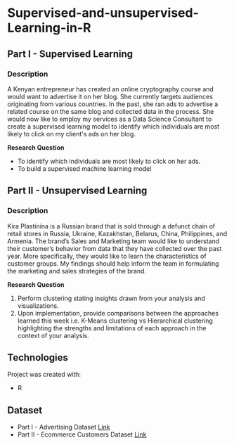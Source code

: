 # Supervised-and-unsupervised-Learning-in-R

## Part I - Supervised Learning
### **Description**
A Kenyan entrepreneur has created an online cryptography course and would want to advertise it on her blog. She currently targets audiences originating from various countries. In the past, she ran ads to advertise a related course on the same blog and collected data in the process. She would now like to employ my services as a Data Science Consultant to create a supervised learning model to identify which individuals are most likely to click on my client's ads on her blog.

**Research Question**
* To identify which individuals are most likely to click on her ads.
* To build a supervised machine learning model

## Part II - Unsupervised Learning
### **Description**
Kira Plastinina is a Russian brand that is sold through a defunct chain of retail stores in Russia, Ukraine, Kazakhstan, Belarus, China, Philippines, and Armenia. The brand’s Sales and Marketing team would like to understand their customer’s behavior from data that they have collected over the past year. More specifically, they would like to learn the characteristics of customer groups. My findings should help inform the team in formulating the marketing and sales strategies of the brand.

**Research Question**
1. Perform clustering stating insights drawn from your analysis and visualizations.
2. Upon implementation, provide comparisons between the approaches learned this week i.e. K-Means clustering vs Hierarchical clustering highlighting the strengths and limitations of each approach in the context of your analysis. 

## **Technologies**
Project was created with:
* R

## **Dataset**
* Part I - Advertising Dataset [Link](http://bit.ly/IPAdvertisingData)
* Part II - Ecommerce Customers Dataset [Link](http://bit.ly/EcommerceCustomersDataset)
